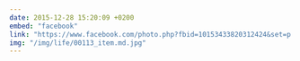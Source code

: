 ```yaml
---
date: 2015-12-28 15:20:09 +0200
embed: "facebook"
link: "https://www.facebook.com/photo.php?fbid=10153433820312424&set=p.10153433820312424&type=3"
img: "/img/life/00113_item.md.jpg"
---
```

